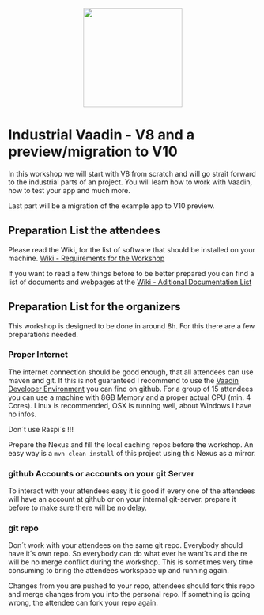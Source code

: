 <center>
<a href="https://vaadin.com">
 <img src="https://vaadin.com/images/hero-reindeer.svg" width="200" height="200" /></a>
</center>


# Industrial Vaadin - V8 and a preview/migration to V10
In this workshop we will start with V8 from scratch and 
will go strait forward to the industrial parts of an project.
You will learn how to work with Vaadin, how to test your app
and much more. 

Last part will be a migration of the example app
to V10 preview.


## Preparation List the attendees
Please read the Wiki, for the list of software that should be installed on your machine.
[Wiki - Requirements for the Workshop](https://github.com/Java-Workshops/Industrial-Vaadin/wiki#requirements-for-this-workshop)

If you want to read a few things before to be better prepared you can find 
a list of documents and webpages at the 
[Wiki - Aditional Documentation List](https://github.com/Java-Workshops/Industrial-Vaadin/wiki/Additional-Documentation)

## Preparation List for the organizers
This workshop is designed to be done in around 8h.
For this there are a few preparations needed.

### Proper Internet
The internet connection should be good enough, that all attendees 
can use maven and git. If this is not guaranteed I recommend to use 
the [Vaadin Developer Environment](https://github.com/vaadin-developer/vaadin-dev-environment)
you can find on github. For a group of 15 attendees you can use a machine
with 8GB Memory and a proper actual CPU (min. 4 Cores).
Linux is recommended, OSX is running well, about Windows I have no infos.

Don´t use Raspi´s !!!

Prepare the Nexus and fill the local caching repos before the workshop.
An easy way is a ```mvn clean install``` of this project using this Nexus as a mirror.

### github Accounts or accounts on your git Server
To interact with your attendees easy it is good if every one of the attendees will have 
an account at github or on your internal git-server.
prepare it before to make sure there will be no delay.

### git repo
Don´t work with your attendees on the same git repo. Everybody should have it´s own repo.
So everybody can do what ever he want´ts and the re will be no merge conflict
during the workshop. This is sometimes very time consuming to bring 
the attendees workspace up and running again.

Changes from you are pushed to your repo, attendees should fork this repo
and merge changes from you into the personal repo.
If something is going wrong, the attendee can fork your repo again.

